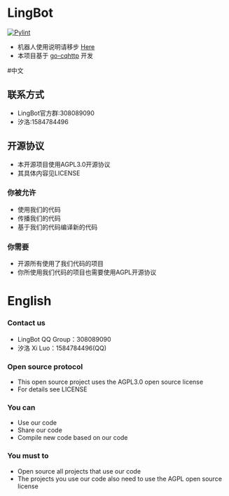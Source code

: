 # LingBot
[![Pylint](https://github.com/LingBot-Project/LingBot/actions/workflows/pylint.yml/badge.svg?event=push)](https://github.com/LingBot-Project/LingBot/actions/workflows/pylint.yml)
 * 机器人使用说明请移步 [Here](https://lingbot.guimc.ltd)
 * 本项目基于 [go-cqhttp](https://github.com/Mrs4s/go-cqhttp) 开发

#中文
## 联系方式
* LingBot官方群:308089090
* 汐洛:1584784496

## 开源协议
* 本开源项目使用AGPL3.0开源协议
* 其具体内容见LICENSE

### 你被允许
* 使用我们的代码
* 传播我们的代码
* 基于我们的代码编译新的代码

### 你需要
* 开源所有使用了我们代码的项目
* 你所使用我们代码的项目也需要使用AGPL开源协议

# English
### Contact us
* LingBot QQ Group：308089090
* 汐洛 Xi Luo：1584784496(QQ)

### Open source protocol
* This open source project uses the AGPL3.0 open source license
* For details see LICENSE

### You can
* Use our code
* Share our code
* Compile new code based on our code

### You must to
* Open source all projects that use our code
* The projects you use our code also need to use the AGPL open source license